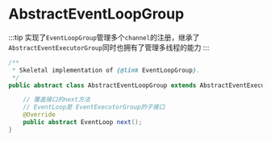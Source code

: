 # AbstractEventLoopGroup

:::tip
实现了`EventLoopGroup`管理多个`channel`的注册，继承了`AbstractEventExecutorGroup`同时也拥有了管理多线程的能力
:::

```java
/**
 * Skeletal implementation of {@link EventLoopGroup}.
 */
public abstract class AbstractEventLoopGroup extends AbstractEventExecutorGroup implements EventLoopGroup {

    // 覆盖接口的next方法
    // EventLoop是 EventExecutorGroup的子接口
    @Override
    public abstract EventLoop next();
}

```
